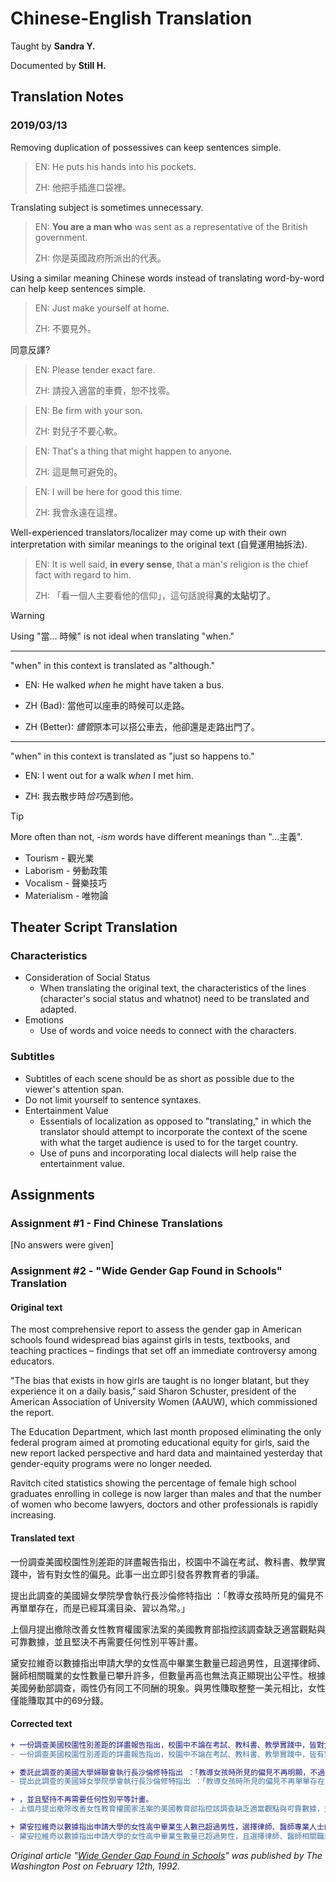 # Chinese-English Translation

Taught by **Sandra Y.**

Documented by **Still H.**

## Translation Notes

### 2019/03/13

Removing duplication of possessives can keep sentences simple.
> EN: He puts his hands into his pockets.
> 
> ZH: 他把手插進口袋裡。

Translating subject is sometimes unnecessary.
> EN: __You are a man who__ was sent as a representative of the British government.
> 
> ZH: 你是英國政府所派出的代表。

Using a similar meaning Chinese words instead of translating word-by-word can help keep sentences simple.
> EN: Just make yourself at home.
> 
> ZH: 不要見外。

同意反譯?
> EN: Please tender exact fare.
> 
> ZH: 請投入適當的車費，恕不找零。

> EN: Be firm with your son.
>
> ZH: 對兒子不要心軟。

> EN: That's a thing that might happen to anyone.
> 
> ZH: 這是無可避免的。

> EN: I will be here for good this time.
>
> ZH: 我會永遠在這裡。

Well-experienced translators/localizer may come up with their own interpretation with similar meanings to the original text (自覺運用抽拆法).

> EN: It is well said, **in every sense**, that a man's religion is the chief fact with regard to him.
> 
> ZH: 「看一個人主要看他的信仰」，這句話說得**真的太貼切了**。

> [!WARNING]
> 
> Using "當... 時候" is not ideal when translating "when."
> 
> ---
> "when" in this context is translated as "although."
> 
> * EN: He walked *when* he might have taken a bus.
>   
> * ZH (Bad): 當他可以座車的時候可以走路。
>
> * ZH (Better): *儘管*原本可以搭公車去，他卻還是走路出門了。
> ---
> "when" in this context is translated as "just so happens to."
> 
> * EN: I went out for a walk *when* I met him.
> 
> * ZH: 我去散步時*恰巧*遇到他。

> [!TIP]
> More often than not, *-ism* words have different meanings than "...主義".
> 
> * Tourism - 觀光業
> * Laborism - 勞動政策
> * Vocalism - 聲樂技巧
> * Materialism - 唯物論

## Theater Script Translation

### Characteristics 

* Consideration of Social Status
  * When translating the original text, the characteristics of the lines (character's social status and whatnot) need to be translated and adapted.
* Emotions
  * Use of words and voice needs to connect with the characters.

### Subtitles
* Subtitles of each scene should be as short as possible due to the viewer's attention span.
* Do not limit yourself to sentence syntaxes.
* Entertainment Value
  * Essentials of localization as opposed to "translating," in which the translator should attempt to incorporate the context of the scene with what the target audience is used to for the target country.
  * Use of puns and incorporating local dialects will help raise the entertainment value.

## Assignments

### Assignment #1 - Find Chinese Translations

[No answers were given]

### Assignment #2 - "Wide Gender Gap Found in Schools" Translation

<!-- tabs:start -->

#### **Original text**

The most comprehensive report to assess the gender gap in American schools found widespread bias against girls in tests, textbooks, and teaching practices – findings that set off an immediate controversy among educators.

"The bias that exists in how girls are taught is no longer blatant, but they experience it on a daily basis," said Sharon Schuster, president of the American Association of University Women (AAUW), which commissioned the report.

The Education Department, which last month proposed eliminating the only federal program aimed at promoting educational equity for girls, said the new report lacked perspective and hard data and maintained yesterday that gender-equity programs were no longer needed.

Ravitch cited statistics showing the percentage of female high school graduates enrolling in college is now larger than males and that the number of women who become lawyers, doctors and other professionals is rapidly increasing.

#### **Translated text**

一份調查美國校園性別差距的詳盡報告指出，校園中不論在考試、教科書、教學實踐中，皆有對女性的偏見。此事一出立即引發各界教育者的爭議。

提出此調查的美國婦女學院學會執行長沙倫修特指出 ：「教導女孩時所見的偏見不再單單存在，而是已經耳濡目染、習以為常。」

上個月提出撤除改善女性教育權國家法案的美國教育部指控該調查缺乏適當觀點與可靠數據，並且堅決不再需要任何性別平等計畫。

黛安拉維奇以數據指出申請大學的女性高中畢業生數量已超過男性，且選擇律師、醫師相關職業的女性數量已攀升許多，但數量再高也無法真正顯現出公平性。根據美國勞動部調查，兩性仍有同工不同酬的現象。與男性賺取整整一美元相比，女性僅能賺取其中的69分錢。

#### **Corrected text**

```diff
+ 一份調查美國校園性別差距的詳盡報告指出，校園中不論在考試、教科書、教學實踐中，皆對女性存有偏見，報告公布立即引發各教育界的爭議。
- 一份調查美國校園性別差距的詳盡報告指出，校園中不論在考試、教科書、教學實踐中，皆有對女性的偏見。此事一出立即引發各界教育者的爭議。

+ 委託此調查的美國大學婦聯會執行長沙倫修特指出 ：「教導女孩時所見的偏見不再明顯，不過天天經歷。」
- 提出此調查的美國婦女學院學會執行長沙倫修特指出 ：「教導女孩時所見的偏見不再單單存在，而是已經耳濡目染、習以為常。」

+ ，並且堅持不再需要任何性別平等計畫。
- 上個月提出撤除改善女性教育權國家法案的美國教育部指控該調查缺乏適當觀點與可靠數據，並且堅決不再需要任何性別平等計畫。

+ 黛安拉維奇以數據指出申請大學的女性高中畢業生人數已超過男性，選擇律師、醫師專業人士的女性人數攀升，但人數再高也無法真正顯現出公平性。根據美國勞動部調查，兩性仍有同工不同酬的現象，男性若賺取一美元，女性僅能賺取其中的69分錢。
- 黛安拉維奇以數據指出申請大學的女性高中畢業生數量已超過男性，且選擇律師、醫師相關職業的女性數量已攀升許多，但數量再高也無法真正顯現出公平性。根據美國勞動部調查，兩性仍有同工不同酬的現象。與男性賺取整整一美元相比，女性僅能賺取其中的69分錢。
```

<!-- tabs:end -->

*Original article "[Wide Gender Gap Found in Schools](https://www.washingtonpost.com/archive/politics/1992/02/12/wide-gender-gap-found-in-schools/)" was published by The Washington Post on February 12th, 1992.*